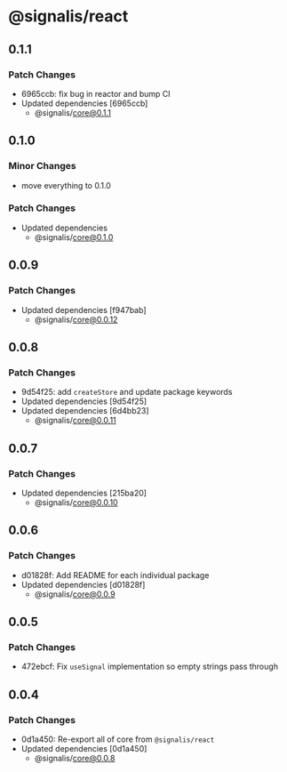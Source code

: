 # @signalis/react

## 0.1.1

### Patch Changes

- 6965ccb: fix bug in reactor and bump CI
- Updated dependencies [6965ccb]
  - @signalis/core@0.1.1

## 0.1.0

### Minor Changes

- move everything to 0.1.0

### Patch Changes

- Updated dependencies
  - @signalis/core@0.1.0

## 0.0.9

### Patch Changes

- Updated dependencies [f947bab]
  - @signalis/core@0.0.12

## 0.0.8

### Patch Changes

- 9d54f25: add `createStore` and update package keywords
- Updated dependencies [9d54f25]
- Updated dependencies [6d4bb23]
  - @signalis/core@0.0.11

## 0.0.7

### Patch Changes

- Updated dependencies [215ba20]
  - @signalis/core@0.0.10

## 0.0.6

### Patch Changes

- d01828f: Add README for each individual package
- Updated dependencies [d01828f]
  - @signalis/core@0.0.9

## 0.0.5

### Patch Changes

- 472ebcf: Fix `useSignal` implementation so empty strings pass through

## 0.0.4

### Patch Changes

- 0d1a450: Re-export all of core from `@signalis/react`
- Updated dependencies [0d1a450]
  - @signalis/core@0.0.8
